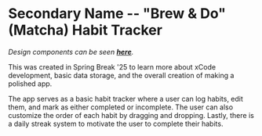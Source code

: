# Secondary Name -- "Brew & Do" (Matcha) Habit Tracker
*Design components can be seen __[here](https://www.figma.com/design/pnuarbwdzvNIFB0CaXmIQu/App-Design-Spring-Break?node-id=4-2)__.*

This was created in Spring Break '25 to learn more about xCode development, 
basic data storage, and the overall creation of making a polished app.

The app serves as a basic habit tracker where a user can log habits, edit them,
and mark as either completed or incomplete. The user can also customize the
order of each habit by dragging and dropping. Lastly, there is a daily streak system
to motivate the user to complete their habits.
